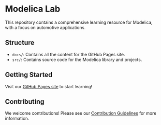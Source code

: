 # Modelica Lab

This repository contains a comprehensive learning resource for Modelica, with a focus on automotive applications.

## Structure

- `docs/`: Contains all the content for the GitHub Pages site.
- `src/`: Contains source code for the Modelica library and projects.

## Getting Started

Visit our [GitHub Pages site](https://hirca.github.io/modelica-lab) to start learning!

## Contributing

We welcome contributions! Please see our [Contribution Guidelines](CONTRIBUTING.md) for more information.

